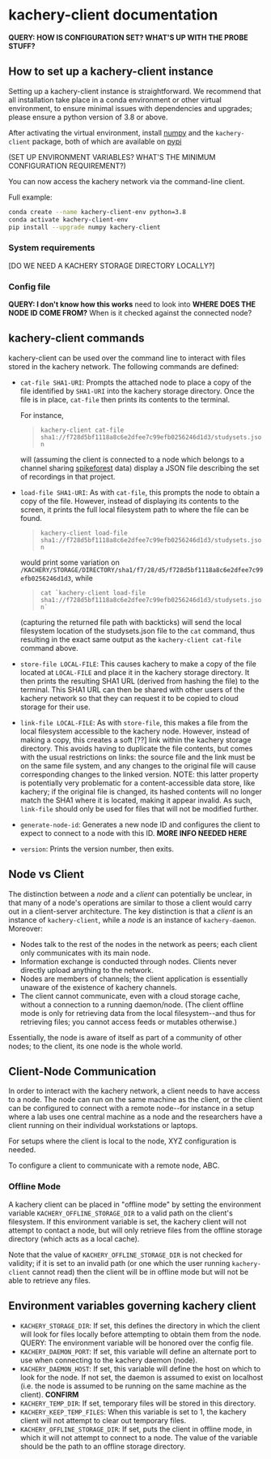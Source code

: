 # kachery-client documentation

**QUERY: HOW IS CONFIGURATION SET? WHAT'S UP WITH THE PROBE STUFF?**

## How to set up a kachery-client instance

Setting up a kachery-client instance is straightforward. We recommend that
all installation take place in a conda environment or other virtual environment,
to ensure minimal issues with dependencies and upgrades; please ensure a python
version of 3.8 or above.

After activating the virtual environment, install [numpy](https://numpy.org/)
and the `kachery-client` package, both of which are available on
[pypi](https://pypi.org/)

(SET UP ENVIRONMENT VARIABLES? WHAT'S THE MINIMUM CONFIGURATION REQUIREMENT?)

You can now access the kachery network via the command-line client.

Full example:

```bash
conda create --name kachery-client-env python=3.8
conda activate kachery-client-env
pip install --upgrade numpy kachery-client
```

### System requirements

[DO WE NEED A KACHERY STORAGE DIRECTORY LOCALLY?]

### Config file

**QUERY: I don't know how this works** need to look into
**WHERE DOES THE NODE ID COME FROM?** When is it checked against the connected node?

## kachery-client commands

kachery-client can be used over the command line to interact with
files stored in the kachery network. The following commands are
defined:

* `cat-file SHA1-URI`: Prompts the attached node to place a copy of the file identified by
`SHA1-URI` into the kachery storage directory. Once the file is in place, `cat-file` then
prints its contents to the terminal.

  For instance,

  > `kachery-client cat-file sha1://f728d5bf1118a8c6e2dfee7c99efb0256246d1d3/studysets.json`
  
  will (assuming the client is connected to a node which belongs to a channel sharing
[spikeforest](spikeforest.flatironinstitute.org/) data) display a JSON file describing the
set of recordings in that project.

* `load-file SHA1-URI`: As with `cat-file`, this prompts the node to obtain a copy of the file. However,
instead of displaying its contents to the screen, it prints the full local filesystem path to
where the file can be found.
  
  > `kachery-client load-file sha1://f728d5bf1118a8c6e2dfee7c99efb0256246d1d3/studysets.json`
  
  would print some variation on
`/KACHERY/STORAGE/DIRECTORY/sha1/f7/28/d5/f728d5bf1118a8c6e2dfee7c99efb0256246d1d3`, while

  > ``cat `kachery-client load-file sha1://f728d5bf1118a8c6e2dfee7c99efb0256246d1d3/studysets.json` ``

  (capturing the returned file path with backticks) will send the local filesystem location of the
studysets.json file to the `cat` command, thus resulting in the exact same output as the
`kachery-client cat-file` command above.
* `store-file LOCAL-FILE`: This causes kachery to make a copy of the file located at `LOCAL-FILE`
and place it in the kachery storage directory. It then prints the resulting SHA1 URL (derived from
hashing the file) to the terminal. This SHA1 URL can then be shared with other users of the kachery network
so that they can request it to be copied to cloud storage for their use.
* `link-file LOCAL-FILE`: As with `store-file`, this makes a file from the local filesystem accessible
to the kachery node. However, instead of making a copy, this creates a soft [??] link within the
kachery storage directory. This avoids having to duplicate the file contents, but comes with the usual
restrictions on links: the source file and the link must be on the same file system, and any changes to
the original file will cause corresponding changes to the linked version. NOTE: this latter property
is potentially very problematic for a content-accessible data store, like kachery; if the original
file is changed, its hashed contents will no longer match the SHA1 where it is located, making it
appear invalid. As such, `link-file` should only be used for files that will not be modified further.
* `generate-node-id`: Generates a new node ID and configures the client to expect to connect
to a node with this ID. **MORE INFO NEEDED HERE**
* `version`: Prints the version number, then exits.

## Node vs Client

The distinction between a *node* and a *client* can
potentially be unclear, in that many of a node's
operations are similar to those a client would carry
out in a client-server architecture. The key distinction
is that a *client* is an instance of `kachery-client`,
while a *node* is an instance of `kachery-daemon`. Moreover:

* Nodes talk to the rest of the nodes in the network as peers;
each client only communicates with its main node.
* Information exchange is conducted through nodes. Clients
never directly upload anything to the network.
* Nodes are members of channels; the client application is
essentially unaware of the existence of kachery channels.
* The client cannot communicate, even with a cloud
storage cache, without a connection to a running daemon/node.
(The client offline mode is only for retrieving data from the
local filesystem--and thus for retrieving files; you cannot
access feeds or mutables otherwise.)

Essentially, the node is aware of itself as part of a community
of other nodes; to the client, its one node is the whole world.

## Client-Node Communication

In order to interact with the kachery network, a client
needs to have access to a node. The node can run on the
same machine as the client, or the client can be configured
to connect with a remote node--for instance in a setup where
a lab uses one central machine as a node and the researchers
have a client running on their individual workstations or
laptops.

For setups where the client is local to the node, XYZ
configuration is needed.

To configure a client to communicate with a remote node,
ABC.

### Offline Mode

A kachery client can be placed in "offline mode" by setting
the environment variable `KACHERY_OFFLINE_STORAGE_DIR` to
a valid path on the client's filesystem. If this environment
variable is set, the kachery client will not attempt to
contact a node, but will only retrieve files from the
offline storage directory (which acts as a local cache).

Note that the value of `KACHERY_OFFLINE_STORAGE_DIR` is
not checked for validity; if it is set to an invalid
path (or one which the user running `kachery-client`
cannot read) then the client will be in offline mode
but will not be able to retrieve any files.

## Environment variables governing kachery client

* `KACHERY_STORAGE_DIR`: If set, this defines the directory in
which the client will look for files locally before attempting
to obtain them from the node. QUERY: The environment variable
will be honored over the config file.
* `KACHERY_DAEMON_PORT`: If set, this variable will define an
alternate port to use when connecting to the kachery daemon (node).
* `KACHERY_DAEMON_HOST`: If set, this variable will define the
host on which to look for the node. If not set, the daemon
is assumed to exist on localhost (i.e. the node is assumed
to be running on the same machine as the client). **CONFIRM**
* `KACHERY_TEMP_DIR`: If set, temporary files will be stored in
this directory.
* `KACHERY_KEEP_TEMP_FILES`: When this variable is set to 1,
the kachery client will not attempt to clear out temporary files.
* `KACHERY_OFFLINE_STORAGE_DIR`: If set, puts the client in
offline mode, in which it will not attempt to connect to a
node. The value of the variable should be the path to an
offline storage directory.
